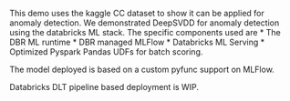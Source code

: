 This demo uses the kaggle CC dataset to show it can be applied for anomaly detection. We demonstrated DeepSVDD for anomaly detection using the databricks ML stack. The specific components used are 
    * The DBR ML runtime 
    * DBR managed MLFlow
    * Databricks ML Serving
    * Optimized Pyspark Pandas UDFs for batch scoring.

The model deployed is based on a custom pyfunc support on MLFlow. 

Databricks DLT pipeline based deployment is WIP.


